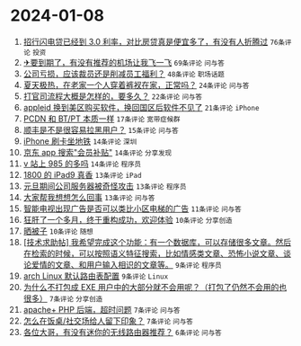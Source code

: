 # 2024-01-08

1. [招行闪电贷已经到 3.0 利率，对比房贷真是便宜多了，有没有人折腾过](https://www.v2ex.com/t/1006684) `76条评论` `投资`
1. [✈要到期了，有没有推荐的机场让我飞一飞](https://www.v2ex.com/t/1006676) `69条评论` `问与答`
1. [公司亏损，应该裁员还是削减员工福利？](https://www.v2ex.com/t/1006675) `48条评论` `职场话题`
1. [夏天极热，在老家一个人穿着裤衩在家，正常吗？](https://www.v2ex.com/t/1006674) `24条评论` `问与答`
1. [打官司流程大概是怎样的，要多久？](https://www.v2ex.com/t/1006698) `22条评论` `问与答`
1. [appleid 换到美区购买软件，换回国区后软件不见了](https://www.v2ex.com/t/1006688) `21条评论` `iPhone`
1. [PCDN 和 BT/PT 本质一样](https://www.v2ex.com/t/1006664) `17条评论` `宽带症候群`
1. [顺丰是不是很容易拉黑用户？](https://www.v2ex.com/t/1006713) `15条评论` `问与答`
1. [iPhone 刷卡坐地铁](https://www.v2ex.com/t/1006744) `14条评论` `深圳`
1. [京东 app 搜索"会员补贴"](https://www.v2ex.com/t/1006714) `14条评论` `分享发现`
1. [v 站上 985 的多吗](https://www.v2ex.com/t/1006692) `14条评论` `程序员`
1. [1800 的 iPad9 真香](https://www.v2ex.com/t/1006751) `13条评论` `iPad`
1. [元旦期间公司服务器被奇怪攻击](https://www.v2ex.com/t/1006683) `13条评论` `程序员`
1. [大家帮我想想怎么回事](https://www.v2ex.com/t/1006666) `13条评论` `问与答`
1. [智能电视出现广告是否可以类比小区电梯的广告](https://www.v2ex.com/t/1006672) `11条评论` `问与答`
1. [狂肝了一个多月，终于重构成功，欢迎体验](https://www.v2ex.com/t/1006678) `10条评论` `分享创造`
1. [晒被子](https://www.v2ex.com/t/1006662) `10条评论` `随想`
1. [[技术求助帖] 我希望完成这个功能：有一个数据库，可以存储很多文章。然后在检索的时候，可以按照语义特征搜索，比如情感类文章、恐怖小说文章、谈论爱情的文章、和用户输入相识的文章等。](https://www.v2ex.com/t/1006725) `9条评论` `程序员`
1. [arch Linux 默认路由表配置](https://www.v2ex.com/t/1006682) `9条评论` `Linux`
1. [为什么不打包成 EXE 用户中的大部分就不会用呢？（打包了仍然不会用的也很多）](https://www.v2ex.com/t/1006736) `7条评论` `分享创造`
1. [apache+ PHP 后端，超时问题](https://www.v2ex.com/t/1006723) `7条评论` `问与答`
1. [怎么在饭桌/社交场给人留下印象？](https://www.v2ex.com/t/1006720) `7条评论` `问与答`
1. [各位大哥，有没有迷你的无线路由器推荐？](https://www.v2ex.com/t/1006691) `6条评论` `问与答`
